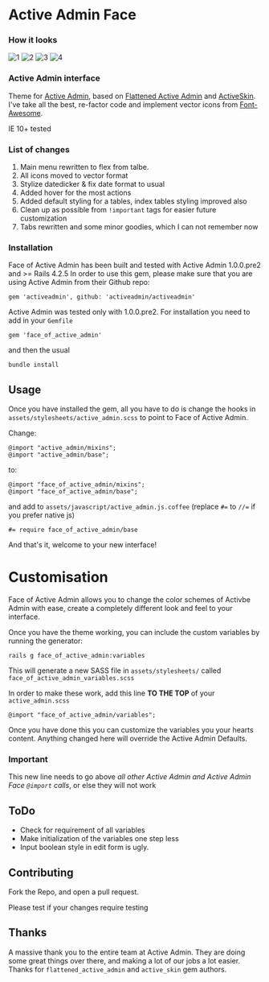 Active Admin Face
======================

### How it looks

![1](http://i.imgur.com/kde5zV1.png)
![2](http://i.imgur.com/ASoPzDP.png)
![3](http://i.imgur.com/MXoQGjz.png)
![4](http://i.imgur.com/RXn7ezZ.png)

### Active Admin interface

Theme for [Active Admin](https://github.com/activeadmin/activeadmin), based on 
[Flattened Active Admin](https://github.com/Papercloud/flattened_active_admin) and 
[ActiveSkin](https://github.com/rstgroup/active_skin). I've take all the best,
re-factor code and implement vector icons from 
[Font-Awesome](https://github.com/FortAwesome/Font-Awesome/). 

IE 10+ tested

### List of changes

1. Main menu rewritten to flex from talbe.
2. All icons moved to vector format
3. Stylize datedicker & fix date format to usual
4. Added hover for the most actions
5. Added default styling for a tables, index tables styling improved also
6. Clean up as possible from `!important` tags for easier future customization
7. Tabs rewritten
and some minor goodies, which I can not remember now


### Installation


Face of Active Admin has been built and tested with Active Admin 1.0.0.pre2 and >= 
Rails 4.2.5 In order to use this gem, please make sure that you are using Active
 Admin from their Github repo:

`gem 'activeadmin', github: 'activeadmin/activeadmin'`

Active Admin was tested only with 1.0.0.pre2. For installation you need to add 
in your `Gemfile`

```
gem 'face_of_active_admin'
```

and then the usual

`bundle install`


Usage
-----

Once you have installed the gem, all you have to do is change the hooks 
in `assets/stylesheets/active_admin.scss` to point to Face of Active Admin.

Change:

```
@import "active_admin/mixins";
@import "active_admin/base";
```

to:

```
@import "face_of_active_admin/mixins";
@import "face_of_active_admin/base";
```

and add to `assets/javascript/active_admin.js.coffee` (replace `#=` to `//=` if 
you prefer native js)

```
#= require face_of_active_admin/base
```

And that's it, welcome to your new interface!


Customisation
=============

Face of Active Admin allows you to change the color schemes of Activbe Admin with 
ease, create a completely different look and feel to your interface.

Once you have the theme working, you can include the 
custom variables by running the generator:

`rails g face_of_active_admin:variables`

This will generate a new SASS file in `assets/stylesheets/` called 
`face_of_active_admin_variables.scss`

In order to make these work, add this line **TO THE TOP** of your `active_admin.scss`

```
@import "face_of_active_admin/variables";
```

Once you have done this you can customize the variables you your hearts content.
 Anything changed here will override the Active Admin Defaults.

### Important

This new line needs to go above _all other Active Admin and Active Admin Face 
`@import` calls_, or else they will not work

ToDo
-----

* Check for requirement of all variables
* Make initialization of the variables one step less
* Input boolean style in edit form is ugly.

Contributing
------------

Fork the Repo, and open a pull request.

Please test if your changes require testing


Thanks
------

A massive thank you to the entire team at Active Admin. They are doing some 
great things over there, and making a lot of our jobs a lot easier.
Thanks for `flattened_active_admin` and `active_skin` gem authors.
